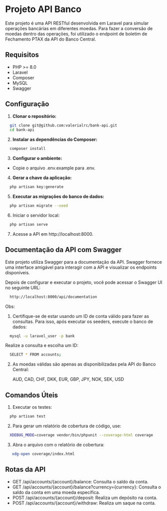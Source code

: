 # Projeto API Banco

Este projeto é uma API RESTful desenvolvida em Laravel para simular operações bancárias em diferentes moedas.
Para fazer a conversão de moedas dentro das operações, foi utilizado o endpoint de boletim de Fechamento PTAX da API do Banco Central.

## Requisitos

- PHP >= 8.0
- Laravel
- Composer
- MySQL
- Swagger

## Configuração

1. **Clonar o repositório:**

  ```bash
    git clone git@github.com:valerialrc/bank-api.git
    cd bank-api
  ```

2. **Instalar as dependências do Composer:**

  ```bash
    composer install
  ```
  
3. **Configurar o ambiente:**

- Copie o arquivo .env.example para .env.

4. **Gerar a chave da aplicação:**

  ```bash
    php artisan key:generate
  ```

5. **Executar as migrações do banco de dados:**

  ```bash
    php artisan migrate --seed
  ```

6. Iniciar o servidor local:

  ```bash
    php artisan serve
  ```
7. Acesse a API em http://localhost:8000.

## Documentação da API com Swagger
Este projeto utiliza Swagger para a documentação da API. Swagger fornece uma interface amigável para interagir com a API e visualizar os endpoints disponíveis.

Depois de configurar e executar o projeto, você pode acessar o Swagger UI no seguinte URL:

  ```bash
    http://localhost:8000/api/documentation
  ```

Obs:
1. Certifique-se de estar usando um ID de conta válido para fazer as consultas. Para isso, após executar os seeders, execute o banco de dados:
  ```bash
    mysql -u laravel_user -p bank
  ```
  Realize a consulta e escolha um ID:
  ```bash
    SELECT * FROM accounts;
  ```

2. As moedas válidas são apenas as disponibilizadas pela API do Banco Central:

      AUD, CAD, CHF, DKK, EUR, GBP, JPY, NOK, SEK, USD

## Comandos Úteis
1. Executar os testes:

  ```bash
    php artisan test
  ```

2. Para gerar um relatório de cobertura de código, use:

  ```bash
    XDEBUG_MODE=coverage vendor/bin/phpunit --coverage-html coverage
  ```

3. Abra o arquivo com o relatório de cobertura:

 ```bash
    xdg-open coverage/index.html
  ```

## Rotas da API

- GET /api/accounts/{account}/balance: Consulta o saldo da conta.
- GET /api/accounts/{account}/balance?currency={currency}: Consulta o saldo da conta em uma moeda específica.
- POST /api/accounts/{account}/deposit: Realiza um depósito na conta.
- POST /api/accounts/{account}/withdraw: Realiza um saque na conta.
